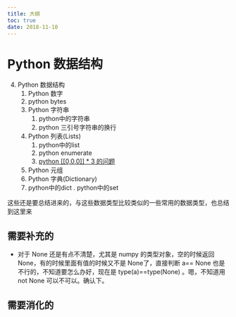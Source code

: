 ```yaml
---
title: 大纲
toc: true
date: 2018-11-10
---
```

# Python 数据结构



4. Python 数据结构
   1. Python 数字
   2. python bytes
   3. Python 字符串
      1. python中的字符串
      2. python 三引号字符串的换行
   4. Python 列表(Lists)
      1. python中的list
      2. python enumerate
      3. [python [[0,0,0]] * 3 的问题](http://106.15.37.116/2018/03/20/python-000-3-problem/)
   5. Python 元组
   6. Python 字典(Dictionary)
   7. python中的dict
. python中的set



这些还是要总结进来的，与这些数据类型比较类似的一些常用的数据类型，也总结到这里来


## 需要补充的

- 对于 None 还是有点不清楚，尤其是 numpy 的类型对象，空的时候返回None，有的时候里面有值的时候又不是 None了，直接判断 a== None 也是不行的，不知道要怎么办好，现在是 type(a)==type(None) 。嗯，不知道用 not None 可以不可以。确认下。

## 需要消化的
